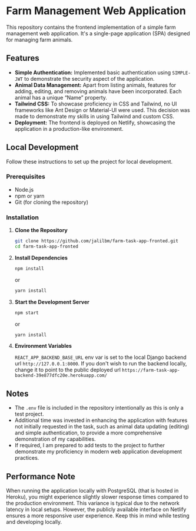 # Farm Management Web Application

This repository contains the frontend implementation of a simple farm management web application. It's a single-page application (SPA) designed for managing farm animals.

## Features

- **Simple Authentication:** Implemented basic authentication using `SIMPLE-JWT` to demonstrate the security aspect of the application.
- **Animal Data Management:** Apart from listing animals, features for adding, editing, and removing animals have been incorporated. Each animal has a unique “Name” property.
- **Tailwind CSS:** To showcase proficiency in CSS and Tailwind, no UI frameworks like Ant Design or Material-UI were used. This decision was made to demonstrate my skills in using Tailwind and custom CSS.
- **Deployment:** The frontend is deployed on Netlify, showcasing the application in a production-like environment.

## Local Development

Follow these instructions to set up the project for local development.

### Prerequisites

- Node.js
- npm or yarn
- Git (for cloning the repository)

### Installation

1. **Clone the Repository**

   ```sh
   git clone https://github.com/jalilbm/farm-task-app-fronted.git
   cd farm-task-app-fronted
   ```

2. **Install Dependencies**

   ```sh
   npm install
   ```

   or

   ```sh
   yarn install
   ```

3. **Start the Development Server**

   ```sh
   npm start
   ```

   or

   ```sh
   yarn install
   ```

4. **Environment Variables**

   `REACT_APP_BACKEND_BASE_URL` env var is set to the local Django backend url `http://127.0.0.1:8000`. If you don't wish to run the backend locally, change it to point to the public deployed url `https://farm-task-app-backend-39e877dfc20e.herokuapp.com/`

## Notes

- The `.env` file is included in the repository intentionally as this is only a test project.
- Additional time was invested in enhancing the application with features not initially requested in the task, such as animal data updating (editing) and simple authentication, to provide a more comprehensive demonstration of my capabilities.
- If required, I am prepared to add tests to the project to further demonstrate my proficiency in modern web application development practices.

## Performance Note

When running the application locally with PostgreSQL (that is hosted in Heroku), you might experience slightly slower response times compared to the production environment. This variance is typical due to the network latency in local setups. However, the publicly available interface on Netlify ensures a more responsive user experience. Keep this in mind while testing and developing locally.
